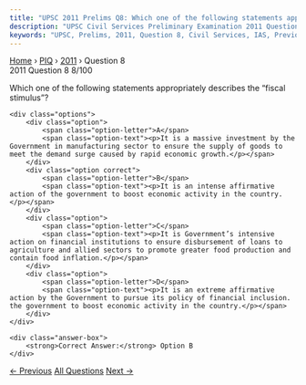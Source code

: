 ```yaml
---
title: "UPSC 2011 Prelims Q8: Which one of the following statements appropriately describe..."
description: "UPSC Civil Services Preliminary Examination 2011 Question 8 with options and answer"
keywords: "UPSC, Prelims, 2011, Question 8, Civil Services, IAS, Previous Year Questions"
---
```


<nav class="breadcrumb">
    <a href="../../">Home</a>
    <span>›</span>
    <a href="../">PIQ</a>
    <span>›</span>
    <a href="./">2011</a>
    <span>›</span>
    <span>Question 8</span>
</nav>

<div class="question-header">
    <div class="question-meta">
        <span class="year-badge">2011</span>
        <span class="question-number">Question 8</span>
        <span class="progress">8/100</span>
    </div>
    <div class="progress-bar">
        <div class="progress-fill" style="width: 8.0%"></div>
    </div>
</div>

<div class="question-content">
    <div class="question-text">
        <p>Which one of the following statements appropriately describes the “fiscal stimulus”?</p>
    </div>
    
    <div class="options">
        <div class="option">
            <span class="option-letter">A</span>
            <span class="option-text"><p>It is a massive investment by the Government in manufacturing sector to ensure the supply of goods to meet the demand surge caused by rapid economic growth.</p></span>
        </div>
        <div class="option correct">
            <span class="option-letter">B</span>
            <span class="option-text"><p>It is an intense affirmative action of the government to boost economic activity in the country.</p></span>
        </div>
        <div class="option">
            <span class="option-letter">C</span>
            <span class="option-text"><p>It is Government’s intensive action on financial institutions to ensure disbursement of loans to agriculture and allied sectors to promote greater food production and contain food inflation.</p></span>
        </div>
        <div class="option">
            <span class="option-letter">D</span>
            <span class="option-text"><p>It is an extreme affirmative action by the Government to pursue its policy of financial inclusion. the government to boost economic activity in the country.</p></span>
        </div>
    </div>

    <div class="answer-box">
        <strong>Correct Answer:</strong> Option B
    </div>
</div>

<div class="question-nav">
    <a href="../q007-microbial-fuel-cells-are-considered-a-source-of-su/" class="nav-btn prev">← Previous</a>
    <a href="../" class="nav-btn center">All Questions</a>
    <a href="../q009-the-formation-of-ozone-hole-in-the-antarctic-regio/" class="nav-btn next">Next →</a>
</div>
